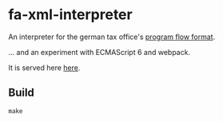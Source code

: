# fa-xml-interpreter
An interpreter for the german tax office's [program flow format](https://www.bmf-steuerrechner.de/interface/pseudocodes.xhtml).  

... and an experiment with ECMAScript 6 and webpack.  

It is served here [here](https://mgoltzsche.github.io/fa-pap-xml-interpreter/).

## Build

```
make
```
